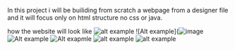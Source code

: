 In this project i will be builiding from scratch a webpage from a designer file and it will focus only on html structure no css or java.


how the website will look like 
![alt example]( https://user-images.githubusercontent.com/109439888/214020630-738bc53c-a165-4c25-9faf-bb230d5ae43a.png)
![Alt example](![image](https://user-images.githubusercontent.com/109479586/215172474-c64e0530-acf5-4f8d-afae-91c3eccf13bd.png)
![Alt example](https://user-images.githubusercontent.com/109439888/214020786-c26f7c70-cd19-4489-9108-f851359f19c2.png)
![Alt exapmle](https://user-images.githubusercontent.com/109439888/214020915-22e9ac36-75e4-4a69-beb9-1f98056c40fa.png)
![alt example](https://user-images.githubusercontent.com/109439888/214020930-0b188007-14aa-412e-846b-10b26624e42f.png)
![alt example](https://user-images.githubusercontent.com/109439888/214020957-a52fc19f-56a4-4230-822a-c76401d5e242.png)

